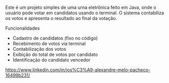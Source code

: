 Este é um projeto simples de uma urna eletrônica feito em Java, onde o usuário pode votar em candidatos usando o terminal. O sistema contabiliza os votos e apresenta o resultado ao final da votação.

Funcionalidades

- Cadastro de candidatos (fixo no código)
- Recebimento de votos via terminal
- Contabilização dos votos
- Exibição do total de votos por candidato
- Identificação do candidato vencedor


https://www.linkedin.com/in/jos%C3%A9-alexandre-melo-pacheco-16499b231/
